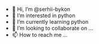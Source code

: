 - 👋 Hi, I’m @serhii-bykon
- 👀 I’m interested in python
- 🌱 I’m currently learning python
- 💞️ I’m looking to collaborate on ...
- 📫 How to reach me ...

<!---
serhii-bikon/serhii-bikon is a ✨ special ✨ repository because its `README.md` (this file) appears on your GitHub profile.
You can click the Preview link to take a look at your changes.
--->

